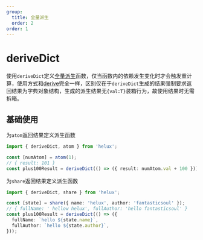 ```yaml
---
group:
  title: 全量派生
  order: 2
order: 1
---
```


# deriveDict

使用`deriveDict`定义[全量派生](/reference/glossary#全量派生)函数，仅当函数内的依赖发生变化时才会触发重计算，使用方式和[derive](/api/base/derive)完全一样，区别仅在于`deriveDict`生成的结果强制要求返回结果为字典对象结构，生成的派生结果无`{val:T}`装箱行为，故使用结果时无需拆箱。

## 基础使用

为`atom`返回结果定义派生函数

```ts
import { deriveDict, atom } from 'helux';

const [numAtom] = atom(1);
// { result: 101 }
const plus100Result = deriveDict(() => ({ result: numAtom.val + 100 }));
```

为`share`返回结果定义派生函数

```ts
import { deriveDict, share } from 'helux';

const [state] = share({ name: 'helux', author: 'fantasticsoul' });
// { fullName: ' hellow helux', fullAuthor: 'hello fantasticsoul' }
const plus100Result = deriveDict(() => ({
  fullName: `hello ${state.name}`,
  fullAuthor: `hello ${state.author}`,
}));
```
